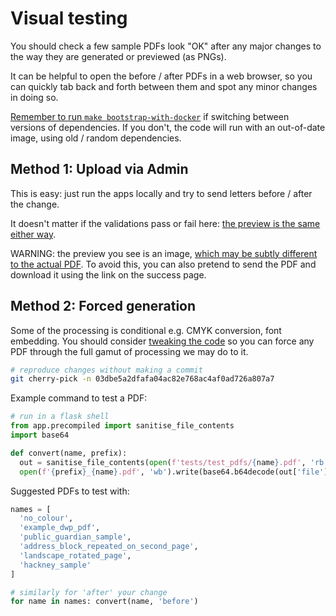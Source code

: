 # Visual testing

You should check a few sample PDFs look "OK" after any major changes to the way they are generated or previewed (as PNGs).

It can be helpful to open the before / after PDFs in a web browser, so you can quickly tab back and forth between them and spot any minor changes in doing so.

[Remember to run `make bootstrap-with-docker`](https://github.com/alphagov/notifications-template-preview#docker-container) if switching between versions of dependencies. If you don't, the code will run with an out-of-date image, using old / random dependencies.

## Method 1: Upload via Admin

This is easy: just run the apps locally and try to send letters before / after the change.

It doesn't matter if the validations pass or fail here: [the preview is the same either way](https://github.com/alphagov/notifications-admin/blob/5e8d0623de85eb0b10572635cdfc15ff6f35db32/app/templates/views/uploads/preview.html#L48).

WARNING: the preview you see is an image, [which may be subtly different to the actual PDF](https://github.com/alphagov/notifications-template-preview/pull/591#issuecomment-979284671). To avoid this, you can also pretend to send the PDF and download it using the link on the success page.

## Method 2: Forced generation

Some of the processing is conditional e.g. CMYK conversion, font embedding. You should consider [tweaking the code](https://github.com/alphagov/notifications-template-preview/commit/03dbe5a2dfafa04ac82e768ac4af0ad726a807a7) so you can force any PDF through the full gamut of processing we may do to it.

```bash
# reproduce changes without making a commit
git cherry-pick -n 03dbe5a2dfafa04ac82e768ac4af0ad726a807a7
```

Example command to test a PDF:

```python
# run in a flask shell
from app.precompiled import sanitise_file_contents
import base64

def convert(name, prefix):
  out = sanitise_file_contents(open(f'tests/test_pdfs/{name}.pdf', 'rb').read(), allow_international_letters=True, filename='foo')
  open(f'{prefix}_{name}.pdf', 'wb').write(base64.b64decode(out['file'].encode('utf-8')))
```

Suggested PDFs to test with:

```python
names = [
  'no_colour',
  'example_dwp_pdf',
  'public_guardian_sample',
  'address_block_repeated_on_second_page',
  'landscape_rotated_page',
  'hackney_sample'
]

# similarly for 'after' your change
for name in names: convert(name, 'before')
```
